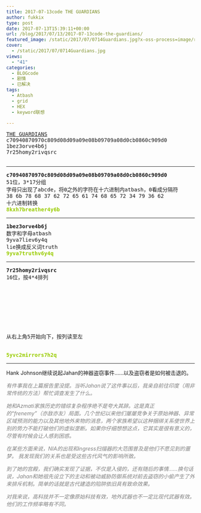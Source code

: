 ```yaml
---
title: 2017-07-13code THE GUARDIANS
author: fukkix
type: post
date: 2017-07-13T15:39:11+00:00
url: /blog/2017/07/13/2017-07-13code-the-guardians/
featured_image: /static/2017/07/0714Guardians.jpg?x-oss-process=image/resize,m_fill,w_700,h_220
cover:
  - /static/2017/07/0714Guardians.jpg
views:
  - "41"
categories:
  - BLOGcode
  - 剧情
  - 已解决
tags:
  - Atbash
  - grid
  - HEX
  - keyword联想

---
```

<pre><a href="http://investigate.ingress.com/2017/07/13/the-guardians/">THE GUARDIANS
</a>c70940870970c809d08d09a09e08b09709a08d0cb0860c909d0
<!--StartFragment -->1bez3orve4b6j
7r25homy2rivqsrc

<!--more--></pre>

* * *

<pre><strong>c70940870970c809d08d09a09e08b09709a08d0cb0860c909d0
</strong>51位，3*17分组
字母只出现了abcde，将0之外的字符在十六进制内atbash，0看成分隔符
38 6b 78 68 37 62 72 65 61 74 68 65 72 34 79 36 62
十六进制转换
<span style="color: #99cc00;"><strong>8kxh7breather4y6b</strong></span></pre>

* * *

<pre><strong>1bez3orve4b6j</strong>
数字和字母atbash
9yva7liev6y4q
lie换成反义词truth
<span style="color: #99cc00;"><strong>9yva7truthv6y4q</strong></span></pre>

* * *

<pre><strong>7r25homy2rivqsrc
</strong>16位，按4*4排列



<table border="0" cellpading="0" cellspacing="0"   >
  
  	
  
</table>



<!--StartFragment -->从右上角5开始向下，按列读至左


<span style="color: #99cc00;"><strong>5yvc2mirrors7h2q</strong></span></pre>

* * *

Hank Johnson继续说起Jahan的神器盗窃事件……以及盗窃者是如何被击退的。

<span style="color: #808080;"><em>有件事我在上篇报告里没提。当听Jahan说了这件事以后，我亲自前往印度（用非常传统的方法）帮忙调查发生了什么。 </em></span>

<span style="color: #808080;"><em>她和Azmati家族历史的错综复杂程序绝不是夸大其辞。这是真正的“frenemy”（亦敌亦友）局面。几个世纪以来他们屡屡竞争关于原始神器、异常区域预测的能力以及其他地外来物的消息，两个家族希望以这种捆绑关系使世界上别的势力不能打破他们的虚拟垄断。如果你仔细想想这点，它其实是很有意义的，尽管有时候会让人感到困惑。 </em></span>

<span style="color: #808080;"><em>在某些方面来说，NIA的出现和ingress扫描器的大范围普及是他们不愿见到的噩梦。 我发现我们的关系也是受这些古代风气的影响所致。 </em></span>

<span style="color: #808080;"><em>到了她的宫殿，我们确实发现了证据，不仅是入侵的，还有随后的事情……换句话说，Jahan和她祖先设立下的主动和被动威胁防御系统对前去盗窃的小偷产生了外来排斥机制。简单的话就是古代建造的陷阱依旧具有致命效果。 </em></span>

<span style="color: #808080;"><em>对我来说，高科技并不一定像原始科技有效，地外武器也不一定比现代武器有效。他们的工作频率略有不同。 </em></span>